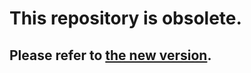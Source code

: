 # This repository is obsolete.
## Please refer to [the new version](https://github.com/jackbox-int/jackbox-int.github.io).
